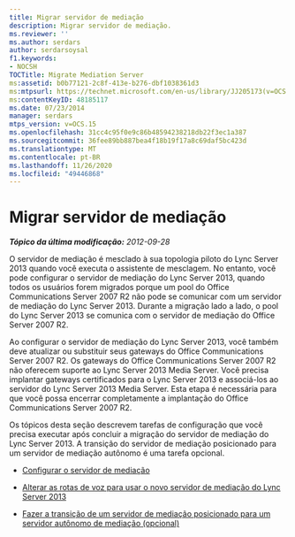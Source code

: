 ```yaml
---
title: Migrar servidor de mediação
description: Migrar servidor de mediação.
ms.reviewer: ''
ms.author: serdars
author: serdarsoysal
f1.keywords:
- NOCSH
TOCTitle: Migrate Mediation Server
ms:assetid: b0b77121-2c8f-413e-b276-dbf1038361d3
ms:mtpsurl: https://technet.microsoft.com/en-us/library/JJ205173(v=OCS.15)
ms:contentKeyID: 48185117
ms.date: 07/23/2014
manager: serdars
mtps_version: v=OCS.15
ms.openlocfilehash: 31cc4c95f0e9c86b48594238218db22f3ec1a387
ms.sourcegitcommit: 36fee89bb887bea4f18b19f17a8c69daf5bc423d
ms.translationtype: MT
ms.contentlocale: pt-BR
ms.lasthandoff: 11/26/2020
ms.locfileid: "49446868"
---
```

# <a name="migrate-mediation-server"></a>Migrar servidor de mediação

<div data-xmlns="http://www.w3.org/1999/xhtml">

<div class="topic" data-xmlns="http://www.w3.org/1999/xhtml" data-msxsl="urn:schemas-microsoft-com:xslt" data-cs="https://msdn.microsoft.com/">

<div data-asp="https://msdn2.microsoft.com/asp">



</div>

<div id="mainSection">

<div id="mainBody">

<span> </span>

_**Tópico da última modificação:** 2012-09-28_

O servidor de mediação é mesclado à sua topologia piloto do Lync Server 2013 quando você executa o assistente de mesclagem. No entanto, você pode configurar o servidor de mediação do Lync Server 2013, quando todos os usuários forem migrados porque um pool do Office Communications Server 2007 R2 não pode se comunicar com um servidor de mediação do Lync Server 2013. Durante a migração lado a lado, o pool do Lync Server 2013 se comunica com o servidor de mediação do Office Server 2007 R2.

Ao configurar o servidor de mediação do Lync Server 2013, você também deve atualizar ou substituir seus gateways do Office Communications Server 2007 R2. Os gateways do Office Communications Server 2007 R2 não oferecem suporte ao Lync Server 2013 Media Server. Você precisa implantar gateways certificados para o Lync Server 2013 e associá-los ao servidor do Lync Server 2013 Media Server. Esta etapa é necessária para que você possa encerrar completamente a implantação do Office Communications Server 2007 R2.

Os tópicos desta seção descrevem tarefas de configuração que você precisa executar após concluir a migração do servidor de mediação do Lync Server 2013. A transição do servidor de mediação posicionado para um servidor de mediação autônomo é uma tarefa opcional.

  - [Configurar o servidor de mediação](configure-mediation-server.md)

  - [Alterar as rotas de voz para usar o novo servidor de mediação do Lync Server 2013](change-voice-routes-to-use-the-new-lync-server-2013-mediation-server.md)

  - [Fazer a transição de um servidor de mediação posicionado para um servidor autônomo de mediação (opcional)](transition-a-collocated-mediation-server-to-a-stand-alone-mediation-server-optional.md)

</div>

<span> </span>

</div>

</div>

</div>

